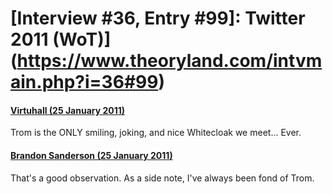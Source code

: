# [Interview #36, Entry #99]: Twitter 2011 (WoT)](https://www.theoryland.com/intvmain.php?i=36#99)

#### [Virtuhall (25 January 2011)](http://twitter.com/Virtuhall/status/29915620027932672)

Trom is the ONLY smiling, joking, and nice Whitecloak we meet... Ever.

#### [Brandon Sanderson (25 January 2011)](http://twitter.com/BrandSanderson/status/30024552402649090)

That's a good observation. As a side note, I've always been fond of Trom.

